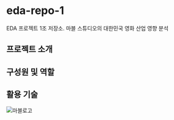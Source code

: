 # eda-repo-1
EDA 프로젝트 1조 저장소. 마블 스튜디오의 대한민국 영화 산업 영향 분석 

## 프로젝트 소개

## 구성원 및 역할

## 활용 기술
![마블로고](https://github.com/user-attachments/assets/7c1898dc-8605-48fe-a95e-c8a7dd8b5519)
